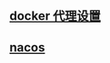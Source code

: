 
## [docker 代理设置](https://cloud-atlas.readthedocs.io/zh-cn/latest/docker/network/docker_proxy_quickstart.html)



## [nacos](https://nacos.io/docs/v1/quick-start/)
